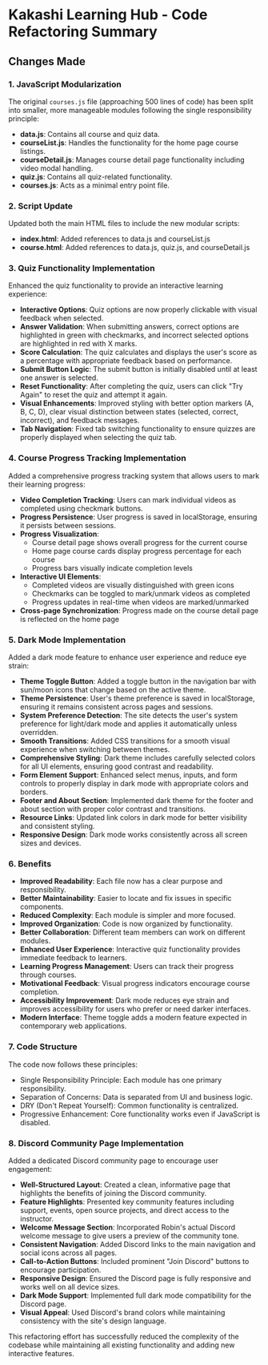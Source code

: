 # Kakashi Learning Hub - Code Refactoring Summary

## Changes Made

### 1. JavaScript Modularization
The original `courses.js` file (approaching 500 lines of code) has been split into smaller, more manageable modules following the single responsibility principle:

- **data.js**: Contains all course and quiz data.
- **courseList.js**: Handles the functionality for the home page course listings.
- **courseDetail.js**: Manages course detail page functionality including video modal handling.
- **quiz.js**: Contains all quiz-related functionality.
- **courses.js**: Acts as a minimal entry point file.

### 2. Script Update
Updated both the main HTML files to include the new modular scripts:
- **index.html**: Added references to data.js and courseList.js
- **course.html**: Added references to data.js, quiz.js, and courseDetail.js

### 3. Quiz Functionality Implementation
Enhanced the quiz functionality to provide an interactive learning experience:

- **Interactive Options**: Quiz options are now properly clickable with visual feedback when selected.
- **Answer Validation**: When submitting answers, correct options are highlighted in green with checkmarks, and incorrect selected options are highlighted in red with X marks.
- **Score Calculation**: The quiz calculates and displays the user's score as a percentage with appropriate feedback based on performance.
- **Submit Button Logic**: The submit button is initially disabled until at least one answer is selected.
- **Reset Functionality**: After completing the quiz, users can click "Try Again" to reset the quiz and attempt it again.
- **Visual Enhancements**: Improved styling with better option markers (A, B, C, D), clear visual distinction between states (selected, correct, incorrect), and feedback messages.
- **Tab Navigation**: Fixed tab switching functionality to ensure quizzes are properly displayed when selecting the quiz tab.

### 4. Course Progress Tracking Implementation
Added a comprehensive progress tracking system that allows users to mark their learning progress:

- **Video Completion Tracking**: Users can mark individual videos as completed using checkmark buttons.
- **Progress Persistence**: User progress is saved in localStorage, ensuring it persists between sessions.
- **Progress Visualization**: 
  - Course detail page shows overall progress for the current course
  - Home page course cards display progress percentage for each course
  - Progress bars visually indicate completion levels
- **Interactive UI Elements**: 
  - Completed videos are visually distinguished with green icons
  - Checkmarks can be toggled to mark/unmark videos as completed
  - Progress updates in real-time when videos are marked/unmarked
- **Cross-page Synchronization**: Progress made on the course detail page is reflected on the home page

### 5. Dark Mode Implementation
Added a dark mode feature to enhance user experience and reduce eye strain:

- **Theme Toggle Button**: Added a toggle button in the navigation bar with sun/moon icons that change based on the active theme.
- **Theme Persistence**: User's theme preference is saved in localStorage, ensuring it remains consistent across pages and sessions.
- **System Preference Detection**: The site detects the user's system preference for light/dark mode and applies it automatically unless overridden.
- **Smooth Transitions**: Added CSS transitions for a smooth visual experience when switching between themes.
- **Comprehensive Styling**: Dark theme includes carefully selected colors for all UI elements, ensuring good contrast and readability.
- **Form Element Support**: Enhanced select menus, inputs, and form controls to properly display in dark mode with appropriate colors and borders.
- **Footer and About Section**: Implemented dark theme for the footer and about section with proper color contrast and transitions.
- **Resource Links**: Updated link colors in dark mode for better visibility and consistent styling.
- **Responsive Design**: Dark mode works consistently across all screen sizes and devices.

### 6. Benefits
- **Improved Readability**: Each file now has a clear purpose and responsibility.
- **Better Maintainability**: Easier to locate and fix issues in specific components.
- **Reduced Complexity**: Each module is simpler and more focused.
- **Improved Organization**: Code is now organized by functionality.
- **Better Collaboration**: Different team members can work on different modules.
- **Enhanced User Experience**: Interactive quiz functionality provides immediate feedback to learners.
- **Learning Progress Management**: Users can track their progress through courses.
- **Motivational Feedback**: Visual progress indicators encourage course completion.
- **Accessibility Improvement**: Dark mode reduces eye strain and improves accessibility for users who prefer or need darker interfaces.
- **Modern Interface**: Theme toggle adds a modern feature expected in contemporary web applications.

### 7. Code Structure
The code now follows these principles:
- Single Responsibility Principle: Each module has one primary responsibility.
- Separation of Concerns: Data is separated from UI and business logic.
- DRY (Don't Repeat Yourself): Common functionality is centralized.
- Progressive Enhancement: Core functionality works even if JavaScript is disabled.

### 8. Discord Community Page Implementation
Added a dedicated Discord community page to encourage user engagement:

- **Well-Structured Layout**: Created a clean, informative page that highlights the benefits of joining the Discord community.
- **Feature Highlights**: Presented key community features including support, events, open source projects, and direct access to the instructor.
- **Welcome Message Section**: Incorporated Robin's actual Discord welcome message to give users a preview of the community tone.
- **Consistent Navigation**: Added Discord links to the main navigation and social icons across all pages.
- **Call-to-Action Buttons**: Included prominent "Join Discord" buttons to encourage participation.
- **Responsive Design**: Ensured the Discord page is fully responsive and works well on all device sizes.
- **Dark Mode Support**: Implemented full dark mode compatibility for the Discord page.
- **Visual Appeal**: Used Discord's brand colors while maintaining consistency with the site's design language.

This refactoring effort has successfully reduced the complexity of the codebase while maintaining all existing functionality and adding new interactive features. 